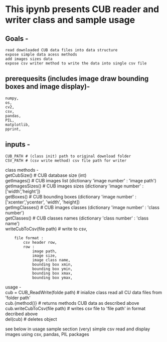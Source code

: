 # This ipynb presents CUB reader and writer class and sample usage

## Goals -   
    read downloaded CUB data files into data structure  
    expose simple data acess methods 
    add images sizes data  
    expose csv writer method to write the data into single csv file  
      
## prerequesits (includes image draw bounding boxes and image display)-  
    numpy,  
    os,  
    cv2,  
    csv,  
    pandas,  
    PIL,  
    matplotlib,  
    pprint,  
  
  
## inputs -  
    CUB_PATH # (class init) path to original download folder  
    CSV_PATH # (csv write method) csv file path for writer  
         
class methods -  
    getCubSize()              # CUB database size  (int)  
    getImages()               # CUB images list    (dictionary 'image number' : 'image path')  
    getImagesSizes()          # CUB images sizes   (dictionary 'image number' : \['width','height'\])  
    getBoxes()                # CUB bounding boxes (dictionary 'image number' : \['xcenter','ycenter', 'width', 'height\])  
    getImgClasses()           # CUB images classes (dictionary 'image number' : 'class number')  
    getClasses()              # CUB classes names  (dictionary 'class number' : 'class name')  
    writeCubToCsv(file path)  # write to csv,   
      
        file format :   
            csv header row,  
            row :  
                image path,  
                image size,  
                image class name,  
                bounding box xmin,  
                bounding box ymin,  
                bounding box xmax,  
                bounding box ymax,  
                  
                  
usage -   
       cub = CUB_ReadWrite(folde path)  # inialize class read all CU data files from 'folder path'  
       cub.{method()}                   # returns methods CUB data as described above  
       cub.writeCubToCsv(file path)     # writes csv file to 'file path' in format decribed above  
       del(cub)                         # deletes object  
      
see below in usage sample section (very) simple csv read and display images using csv, pandas, PIL packages  

